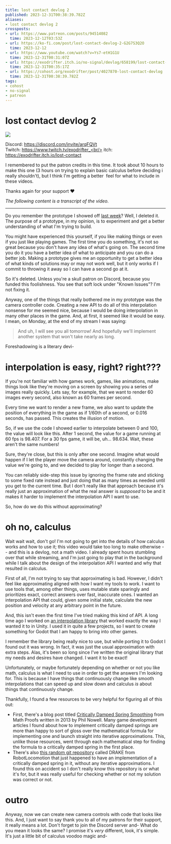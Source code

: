 ```yaml
---
title: lost contact devlog 2
published: 2023-12-31T00:38:39.782Z
aliases:
- lost contact devlog 2
crossposts:
- url: https://www.patreon.com/posts/94514082
  time: 2023-12-12T03:53Z
- url: https://ko-fi.com/post/lost-contact-devlog-2-G2G7S3Q2O
  time: 2023-12-12
- url: https://www.youtube.com/watch?v=Ys7-etH1G1U
  time: 2023-12-31T00:31:07Z
- url: https://exodrifter.itch.io/no-signal/devlog/658199/lost-contact-devlog-2
  time: 2023-12-31T00:35:17Z
- url: https://cohost.org/exodrifter/post/4027870-lost-contact-devlog
  time: 2023-12-31T00:38:39.782Z
tags:
- cohost
- no-signal
- patreon
---
```


# lost contact devlog 2

![](https://www.youtube.com/watch?v=Ys7-etH1G1U)

Discord: https://discord.com/invite/arqFQVt<br/>
Twitch: https://www.twitch.tv/exodrifter_<br/>
itch: https://exodrifter.itch.io/lost-contact<br/>

I remembered to put the patron credits in this time. It took about 10 hours to make this one (3 hours on trying to explain basic calculus before deciding i really shouldn't), but I think I'm getting a better  feel for what to include in these videos.

Thanks again for your support ❤️

_The following content is a transcript of the video._

---

Do you remember the prototype I showed off [last week](20231224031713.md)? Well, I deleted it. The purpose of a prototype, in my opinion, is to experiment and get a better understanding of what I'm trying to build.

You might have experienced this yourself, if you like making things or even if you just like playing games. The first time you do something, it's not so great because you don't have any idea of what's going on. The second time you do it you have a better idea of what to anticipate and you can do a better job. Making a prototype gives me an opportunity to get a better idea of what kinds of solutions may or may not work well, but it only works if I commit to throwing it away so I can have a second go at it.

So it's deleted. Unless you're a skull patron on Discord, because you funded this foolishness. You see that soft lock under "Known Issues"? I'm not fixing it.

Anyway, one of the things that really bothered me in my prototype was the camera controller code. Creating a new API to do all of this interpolation nonsense for me seemed nice, because I would be doing interpolation in many other places in the game. And, at first, it seemed like it would be easy. I mean, on Monday, at the end of my stream I was saying:

> And uh, I will see you all tomorrow! And hopefully we'll implement another system that won't take nearly as long.

Foreshadowing is a literary devi-

# interpolation is easy, right? right???

If you're not familiar with how games work, games, like animations, make things look like they're moving on a screen by showing you a series of images really quickly. Lets say, for example, that we want to render 60 images every second, also known as 60 frames per second.

Every time we want to render a new frame, we also want to update the position of everything in the game as if 1/60th of a second, or 0.016 seconds, has passed. This creates the illusion of motion.

So, if we use the code I showed earlier to interpolate between 0 and 100, the value will look like this. After 1 second, the value for a game running at 60 fps is 98.407. For a 30 fps game, it will be, uh... 98.634. Wait, these aren't the same numbers!

Sure, they're close, but this is only after one second. Imagine what would happen if I let the player move the camera around, constantly changing the value we're going to, and we decided to play for longer than a second.

You can reliably side-step this issue by ignoring the frame rate and sticking to some fixed rate instead and just doing that as many times as needed until you get to the current time. But I don't really like that approach because it's really just an approximation of what the real answer is *supposed* to be and it makes it harder to implement the interpolation API I want to use.

So, how do we do this without approximating?

# oh no, calculus

Wait wait wait, don't go! I'm not going to get into the details of how calculus works and how to use it; this video would take too long to make otherwise -- and this is a devlog, not a math video. I already spent hours stumbling over that while streaming, and I'm just going to play that in the background while I talk about the design of the interpolation API I wanted and why that resulted in calculus.

First of all, I'm not trying to say that approximating is bad. However, I didn't feel like approximating aligned with how I want my tools to work. I want to use tools that, among other things, uses mutable state sparingly and prioritizes exact, correct answers over fast, inaccurate ones. I wanted an interpolation API that could, given some initial state, calculate the new position and velocity at any arbitrary point in the future.

And, this isn't even the first time I've tried making this kind of API. A long time ago I worked on [an interpolation library](https://github.com/exodrifter/unity-aural) that worked exactly the way I wanted it to in Unity. I used it in quite a few projects, so I want to create something for Godot that I am happy to bring into other games.

I remember the library being really nice to use, but while porting it to Godot I found out it was wrong. In fact, it was just the usual approximation with extra steps. Alas, it's been so long since I've written the original library that my needs and desires have changed. I want it to be exact!

Unfortunately, or maybe fortunately depending on whether or not you like math, calculus is what I need to use in order to get the answers I'm looking for. This is because I have things that continuously change like smooth interpolations that can speed up and slow down and calculus _is_ about things that continuously change.

Thankfully, I found a few resources to be very helpful for figuring all of this out:

- First, there's a blog post titled [Critically Damped Spring Smoothing](http://mathproofs.blogspot.com/2013/07/critically-damped-spring-smoothing.html) from Math Proofs written in 2013 by Phil Nowell. Many game development articles I found about how to implement critically damped springs are more than happy to sort of gloss over the mathematical formula for implementing one and launch straight into iterative approximations. This, unlike those resources, went through each mathematical step for finding the formula to a critically damped spring in the first place. 
- There's also [this random git repository](https://github.com/RobotLocomotion/drake/blob/01f0a85994c75b5ab4602707b57be0bed18a4389/multibody/benchmarks/mass_damper_spring/mass_damper_spring_analytical_solution.cc) called DRAKE from RobotLocomotion that just happened to have an implementation of a critically damped spring in it, without any iterative approximations. I found this on accident so I don't really know this repository is or what it's for, but it was really useful for checking whether or not my solution was correct or not.

# outro

Anyway, now we can create new camera controls with code that looks like this. And, I just want to say thank you to all of my patrons for their support, it really means a lot. Don't forget to join the Discord server and- What do you mean it looks the same? I promise it's _very_ different, look, it's simple. It's just a little bit of calculus voodoo magic and-
